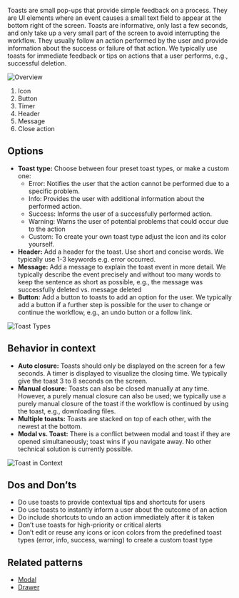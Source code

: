 Toasts are small pop-ups that provide simple feedback on a process. They are UI elements where an event causes a small text field to appear at the bottom right of the screen. Toasts are informative, only last a few seconds, and only take up a very small part of the screen to avoid interrupting the workflow. They usually follow an action performed by the user and provide information about the success or failure of that action. We typically use toasts for immediate feedback or tips on actions that a user performs, e.g., successful deletion.

![Overview](https://www.figma.com/design/wEptRgAezDU1z80Cn3eZ0o/iX-Pattern-Illustrations?node-id=2550-58743&t=LITgbzwcgm87dQXa-4)

1. Icon
2. Button
3. Timer
4. Header
5. Message
6. Close action

## Options

- **Toast type:** Choose between four preset toast types, or make a custom one: 
    - Error: Notifies the user that the action cannot be performed due to a specific problem.
    - Info: Provides the user with additional information about the performed action.
    - Success: Informs the user of a successfully performed action.
    - Warning: Warns the user of potential problems that could occur due to the action
    - Custom: To create your own toast type adjust the icon and its color yourself.
- **Header:** Add a header for the toast. Use short and concise words. We typically use 1-3 keywords e.g. error occurred. 
- **Message:** Add a message to explain the toast event in more detail. We typically describe the event precisely and without too many words to keep the sentence as short as possible, e.g., the message was successfully deleted vs. message deleted
- **Button:** Add a button to toasts to add an option for the user. We typically add a button if a further step is possible for the user to change or continue the workflow, e.g., an undo button or a follow link. 

![Toast Types](https://www.figma.com/design/wEptRgAezDU1z80Cn3eZ0o/iX-Pattern-Illustrations?node-id=2552-64766&t=VfiuoHWd1VYl1GYb-4)

## Behavior in context
- **Auto closure:** Toasts should only be displayed on the screen for a few seconds. A timer is displayed to visualize the closing time. We typically give the toast 3 to 8 seconds on the screen.
- **Manual closure:** Toasts can also be closed manually at any time. However, a purely manual closure can also be used; we typically use a purely manual closure of the toast if the workflow is continued by using the toast, e.g., downloading files.
- **Multiple toasts:** Toasts are stacked on top of each other, with the newest at the bottom.
- **Modal vs. Toast:** There is a conflict between modal and toast if they are opened simultaneously; toast wins if you navigate away. No other technical solution is currently possible.

![Toast in Context](https://www.figma.com/design/wEptRgAezDU1z80Cn3eZ0o/iX-Pattern-Illustrations?node-id=2589-2697&t=Ysb6WohsxOfZv2ls-4)

## Dos and Don’ts
- Do use toasts to provide contextual tips and shortcuts for users
- Do use toasts to instantly inform a user about the outcome of an action
- Do include shortcuts to undo an action immediately after it is taken
- Don’t use toasts for high-priority or critical alerts
- Don’t edit or reuse any icons or icon colors from the predefined toast types (error, info, success, warning) to create a custom toast type


## Related patterns
- [Modal](modal.md)
- [Drawer](drawer.md) 